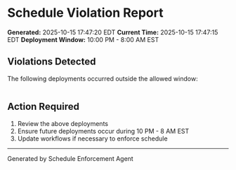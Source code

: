 # Schedule Violation Report

**Generated:** 2025-10-15 17:47:20 EDT
**Current Time:** 2025-10-15 17:47:15 EDT
**Deployment Window:** 10:00 PM - 8:00 AM EST

## Violations Detected

The following deployments occurred outside the allowed window:

```

```

## Action Required

1. Review the above deployments
2. Ensure future deployments occur during 10 PM - 8 AM EST
3. Update workflows if necessary to enforce schedule

---

Generated by Schedule Enforcement Agent
